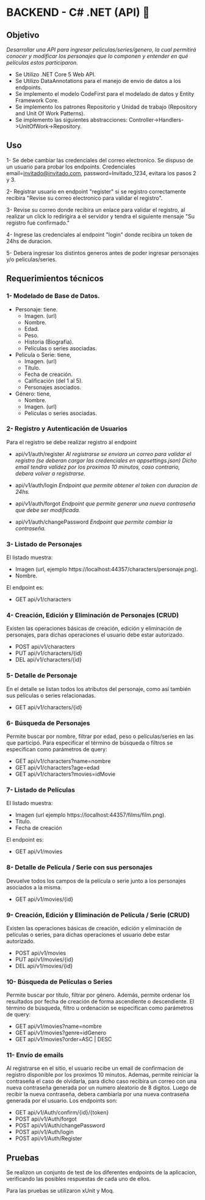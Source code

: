 ﻿# BACKEND - C# .NET (API) 🚀

## Objetivo

_Desarrollar una API para ingresar peliculas/series/genero, la cual permitirá conocer y modificar los
personajes que lo componen y entender en qué películas estos participaron._
- Se Utilizo .NET Core 5 Web API.
- Se Utilizo DataAnnotations para el manejo de envio de datos a los endpoints.
- Se implemento el modelo CodeFirst para el modelado de datos y Entity Framework Core.
- Se implemento los patrones Repositorio y Unidad de trabajo (Repository and Unit Of Work Patterns).
- Se implemento las siguientes abstracciones: Controller->Handlers->UnitOfWork->Repository.

## Uso

1- Se debe cambiar las credenciales del correo electronico.
   Se dispuso de un usuario para probar los endpoints. Credenciales email=invitado@invitado.com, password=Invitado_1234, evitara los pasos 2 y 3.
   
2- Registrar usuario en endpoint "register" si se registro correctamente recibira "Revise su correo electronico para validar el registro".

3- Revise su correo donde recibira un enlace para validar el registro, al realizar un click lo redirigira a el servidor y tendra el siguiente mensaje "Su registro fue confirmado." 

4- Ingrese las credenciales al endpoint "login" donde recibira un token de 24hs de duracion.

5- Debera ingresar los distintos generos antes de poder ingresar personajes y/o peliculas/series.

## Requerimientos técnicos

### 1- Modelado de Base de Datos.

   * Personaje: tiene.
     * Imagen. (url)
     * Nombre.
     * Edad.
     * Peso.
     * Historia (Biografia).
     * Películas o series asociadas.
   * Película o Serie: tiene,
     * Imagen. (url)
     * Título.
     * Fecha de creación.
     * Calificación (del 1 al 5).
     * Personajes asociados.
   * Género: tiene,
     * Nombre.
     * Imagen. (url)
     * Películas o series asociadas.

### 2- Registro y Autenticación de Usuarios

   Para el registro se debe realizar registro al endpoint
   - api/v1/auth/register
     _Al registrarse se enviara un correo para validar el registro (se deberan cargar las credenciales en appsettings.json)
     Dicho email tendra validez por los proximos 10 minutos, caso contrario, debera volver a registrarse._
   
   - api/v1/auth/login _Endpoint que permite obtener el token con duracion de 24hs._

   - api/v1/auth/forgot _Endpoint que permite generar una nueva contraseña que debe ser modificada._

   - api/v1/auth/changePassword _Endpoint que permite cambiar la contraseña._

### 3- Listado de Personajes

El listado muestra:
* Imagen (url, ejemplo https://localhost:44357/characters/personaje.png).
* Nombre.

El endpoint es: 
* GET api/v1/characters

### 4- Creación, Edición y Eliminación de Personajes (CRUD)

Existen las operaciones básicas de creación, edición y eliminación de personajes, para dichas operaciones el usuario debe estar autorizado.
* POST api/v1/characters
* PUT  api/v1/characters/{id}
* DEL  api/v1/characters/{id}

### 5- Detalle de Personaje

En el detalle se listan todos los atributos del personaje, como así también sus películas o series relacionadas.
* GET  api/v1/characters/{id}

### 6- Búsqueda de Personajes

Permite buscar por nombre, filtrar por edad, peso o películas/series en las que participó.
Para especificar el término de búsqueda o filtros se especifican como parámetros de query:
* GET api/v1/characters?name=nombre
* GET api/v1/characters?age=edad
* GET api/v1/characters?movies=idMovie

### 7- Listado de Películas

El listado muestra:
* Imagen (url ejemplo https://localhost:44357/films/film.png).
* Titulo.
* Fecha de creación

El endpoint es: 
* GET api/v1/movies

### 8- Detalle de Película / Serie con sus personajes

Devuelve todos los campos de la película o serie junto a los personajes asociados a la misma.
* GET  api/v1/movies/{id}

### 9- Creación, Edición y Eliminación de Película / Serie (CRUD)

Existen las operaciones básicas de creación, edición y eliminación de películas o series, para dichas operaciones el usuario debe estar autorizado.
* POST api/v1/movies
* PUT  api/v1/movies/{id}
* DEL  api/v1/movies/{id}

### 10- Búsqueda de Películas o Series

Permite buscar por título, filtrar por género. Además, permite ordenar los resultados por fecha de creación de forma ascendiente o descendiente.
El término de búsqueda, filtro u ordenación se especifican como parámetros de query:
* GET api/v1/movies?name=nombre
* GET api/v1/movies?genre=idGenero
* GET api/v1/movies?order=ASC | DESC

### 11- Envío de emails

Al registrarse en el sitio, el usuario recibe un email de confirmacion de registro disponible por los proximos 10 minutos.
Ademas, permite reiniciar la contraseña el caso de olvidarla, para dicho caso recibira un correo con una nueva contraseña generada por un numero aleatorio de 8 digitos.
Luego de recibir la nueva contraseña, debera cambiarla por una nueva contraseña generada por el usuario.
Los endpoints son:
* GET  api/v1/Auth/confirm/{id}/{token}
* POST api/v1/Auth/forgot
* POST api/v1/Auth/changePassword
* POST api/v1/Auth/login
* POST api/v1/Auth/Register

## Pruebas

Se realizon un conjunto de test de los diferentes endpoints de la aplicacion, verificando las posibles respuestas de cada uno de ellos.

Para las pruebas se utilizaron xUnit y Moq.